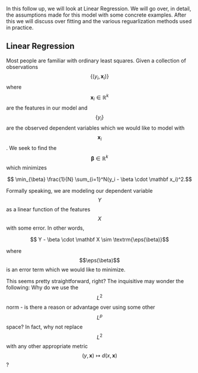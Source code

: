 
In this follow up, we will look at Linear Regression. We will go over, in detail, the assumptions made for this model with some concrete examples. After this we will discuss over fitting and the various reguarlization methods used in practice.

## Linear Regression

Most people are familiar with ordinary least squares. Given a collection of observations $$\{(y_i, \mathbf x_i)\}$$ where $$\mathbf x_i \in \mathbb{R}^k$$ are the features in our model and $$\{y_i\}$$ are the observed dependent variables which we would like to model with $$\mathbf x_i$$. We seek to find the $$\mathbf \beta \in \mathbb{R}^k$$ which minimizes

$$ \min_{\beta} \frac{1}{N} \sum_{i=1}^N(y_i - \beta \cdot \mathbf x_i)^2.$$

Formally speaking, we are modeling our dependent variable $$Y$$ as a linear function of the features $$X$$ with some error. In other words,

$$ Y - \beta \cdot \mathbf X \sim \textrm{\eps(\beta)}$$

where $$\eps(\beta)$$ is an error term which we would like to minimize. 

This seems pretty straightforward, right? The inquisitive may wonder the following: Why do we use the $$L^2$$ norm - is there a reason or advantage over using some other $$L^p$$ space? In fact, why not replace $$L^2$$ with any other appropriate metric $$(y,\mathbf x) \mapsto d(x,\mathbf x)$$?


